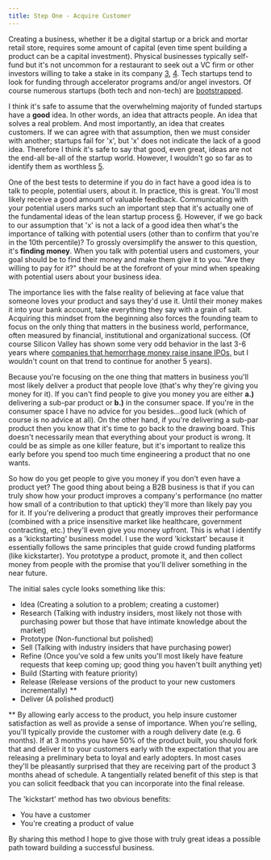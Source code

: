 ```yaml
---
title: Step One - Acquire Customer
---
```


Creating a business, whether it be a digital startup or a brick and mortar retail store, requires some amount of capital (even time spent building a product can be a capital investment). Physical businesses typically self-fund but it's not uncommon for a restaurant to seek out a VC firm or other investors willing to take a stake in its company [3], [4]. Tech startups tend to look for funding through accelerator programs and/or angel investors. Of course numerous startups (both tech and non-tech) are [bootstrapped](http://37signals.com/bootstrapped).

I think it's safe to assume that the overwhelming majority of funded startups have a **good** idea. In other words, an idea that attracts people. An idea that solves a real problem. <span class="hl">And most importantly, an idea that creates customers</span>. If we can agree with that assumption, then we must consider with another; startups fail for 'x', but 'x' does not indicate the lack of a good idea. Therefore I think it's safe to say that good, even great, ideas are not the end-all be-all of the startup world. However, I wouldn't go so far as to identify them as worthless [5].

One of the best tests to determine if you do in fact have a good idea is to talk to people, potential users, about it. In practice, this is great. You'll most likely receive a good amount of valuable feedback. Communicating with your potential users marks such an important step that it's actually one of the fundamental ideas of the lean startup process [6]. However, if we go back to our assumption that 'x' is not a lack of a good idea then what's the importance of talking with potential users (other than to confirm that you're in the 10th percentile)? To grossly oversimplify the answer to this question, it's **finding money**. When you talk with potential users and customers, your goal should be to find their money and make them give it to you. "Are they willing to pay for it?" should be at the forefront of your mind when speaking with potential users about your business idea.

The importance lies with the false reality of believing at face value that someone loves your product and says they'd use it. Until their money makes it into your bank account, take everything they say with a grain of salt. Acquiring this mindset from the beginning also forces the founding team to focus on the only thing that matters in the business world, performance, often measured by financial, institutional and organizational success. (Of course Silicon Valley has shown some very odd behavior in the last 3-6 years where [companies that hemorrhage money raise insane IPOs,](https://www.google.com/webhp?sourceid=chrome-instant&ion=1&espv=2&ie=UTF-8#q=TWTR) but I wouldn't count on that trend to continue for another 5 years).

Because you're focusing on the one thing that matters in business you'll most likely deliver a product that people love (that's why they're giving you money for it). If you can't find people to give you money you are either **a.)** delivering a sub-par product or **b.)** in the consumer space. If you're in the consumer space I have no advice for you besides...good luck (which of course is no advice at all). On the other hand, if you're delivering a sub-par product then you know that it's time to go back to the drawing board. This doesn't necessarily mean that everything about your product is wrong. It could be as simple as one killer feature, but it's important to realize this early before you spend too much time engineering a product that no one wants.

So how do you get people to give you money if you don't even have a product yet? The good thing about being a B2B business is that if you can truly show how your product improves a company's performance (no matter how small of a contribution to that uptick) they'll more than likely pay you for it. If you're delivering a product that greatly improves their performance (combined with a price insensitive market like healthcare, government contracting, etc.) they'll even give you money upfront. This is what I identify as a 'kickstarting' business model. I use the word 'kickstart' because it essentially follows the same principles that guide crowd funding platforms (like kickstarter). <span class="hl">You prototype a product, promote it, and then collect money from people with the promise that you'll deliver something in the near future.</span>

The initial sales cycle looks something like this:

- Idea (Creating a solution to a problem; creating a customer)
- Research (Talking with industry insiders, most likely not those with purchasing power but those that have intimate knowledge about the market)
- Prototype (Non-functional but polished)
- Sell (Talking with industry insiders that have purchasing power)
- Refine (Once you've sold a few units you'll most likely have feature requests that keep coming up; good thing you haven't built anything yet)
- Build (Starting with feature priority)
- Release (Release versions of the product to your new customers incrementally) **
- Deliver (A polished product)

** By allowing early access to the product, you help insure customer satisfaction as well as provide a sense of importance. When you're selling, you'll typically provide the customer with a rough delivery date (e.g. 6 months). If at 3 months you have 50% of the product built, you should fork that and deliver it to your customers early with the expectation that you are releasing a preliminary beta to loyal and early adopters. In most cases they'll be pleasantly surprised that they are receiving part of the product 3 months ahead of schedule. <span class="hl">A tangentially related benefit of this step is that you can solicit feedback that you can incorporate into the final release</span>.

The 'kickstart' method has two obvious benefits:

- You have a customer
- You're creating a product of value

By sharing this method I hope to give those with truly great ideas a possible path toward building a successful business.

[1]: http://en.wikipedia.org/wiki/Apple_Inc.
[2]: http://en.wikipedia.org/wiki/RightNow_Technologies
[3]: http://www.equityeats.com/#about-1
[4]: http://www.foodstart.com/
[5]: http://www.forbes.com/sites/joshsteimle/2013/09/01/why-great-ideas-are-worthless/
[6]: http://theleanstartup.com/